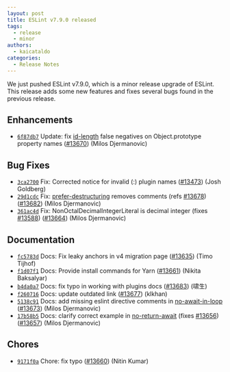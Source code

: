 ```yaml
---
layout: post
title: ESLint v7.9.0 released
tags:
  - release
  - minor
authors:
  - kaicataldo 
categories:
  - Release Notes
---
```


We just pushed ESLint v7.9.0, which is a minor release upgrade of ESLint. This release adds some new features and fixes several bugs found in the previous release.










## Enhancements


* [`6f87db7`](https://github.com/eslint/eslint/commit/6f87db7c318225e48ccbbf0bec8b3758ea839b82) Update: fix [id-length](/docs/rules/id-length) false negatives on Object.prototype property names ([#13670](https://github.com/eslint/eslint/issues/13670)) (Milos Djermanovic)




## Bug Fixes


* [`3ca2700`](https://github.com/eslint/eslint/commit/3ca27004ece5016ba7aed775f01ad13bc9282296) Fix: Corrected notice for invalid (:) plugin names ([#13473](https://github.com/eslint/eslint/issues/13473)) (Josh Goldberg)
* [`29d1cdc`](https://github.com/eslint/eslint/commit/29d1cdceedd6c056a39149723cf9ff2fbb260cbf) Fix: [prefer-destructuring](/docs/rules/prefer-destructuring) removes comments (refs [#13678](https://github.com/eslint/eslint/issues/13678)) ([#13682](https://github.com/eslint/eslint/issues/13682)) (Milos Djermanovic)
* [`361ac4d`](https://github.com/eslint/eslint/commit/361ac4d895c15086fb4351d4dca1405b2fdc4bd5) Fix: NonOctalDecimalIntegerLiteral is decimal integer (fixes [#13588](https://github.com/eslint/eslint/issues/13588)) ([#13664](https://github.com/eslint/eslint/issues/13664)) (Milos Djermanovic)




## Documentation


* [`fc5783d`](https://github.com/eslint/eslint/commit/fc5783d2ff9e3b0d7a1f9664928d49270b4a6c01) Docs: Fix leaky anchors in v4 migration page ([#13635](https://github.com/eslint/eslint/issues/13635)) (Timo Tijhof)
* [`f1d07f1`](https://github.com/eslint/eslint/commit/f1d07f112be96c64dfdaa154aa9ac81985b16238) Docs: Provide install commands for Yarn ([#13661](https://github.com/eslint/eslint/issues/13661)) (Nikita Baksalyar)
* [`b4da0a7`](https://github.com/eslint/eslint/commit/b4da0a7ca7995435bdfc116fd374eb0649470131) Docs: fix typo in working with plugins docs ([#13683](https://github.com/eslint/eslint/issues/13683)) (啸生)
* [`f260716`](https://github.com/eslint/eslint/commit/f260716695064e4b4193337107b60401bd4b3f20) Docs: update outdated link ([#13677](https://github.com/eslint/eslint/issues/13677)) (klkhan)
* [`5138c91`](https://github.com/eslint/eslint/commit/5138c913c256e4266ffb68278783af45bf70af84) Docs: add missing eslint directive comments in [no-await-in-loop](/docs/rules/no-await-in-loop) ([#13673](https://github.com/eslint/eslint/issues/13673)) (Milos Djermanovic)
* [`17b58b5`](https://github.com/eslint/eslint/commit/17b58b528df62bf96813d50c087cafdf83306810) Docs: clarify correct example in [no-return-await](/docs/rules/no-return-await) (fixes [#13656](https://github.com/eslint/eslint/issues/13656)) ([#13657](https://github.com/eslint/eslint/issues/13657)) (Milos Djermanovic)








## Chores


* [`9171f0a`](https://github.com/eslint/eslint/commit/9171f0a99bb4d7c53f109b1c2b215004a7c27713) Chore: fix typo ([#13660](https://github.com/eslint/eslint/issues/13660)) (Nitin Kumar)


